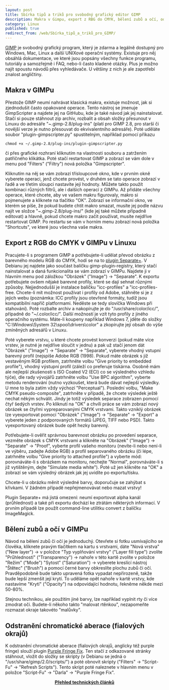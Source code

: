```yaml
---
layout: post
title: Sbírka tipů a triků pro svobodný grafický editor GIMP
description: Makra v Gimpu, export z RBG do CMYK, bělení zubů a očí, odstranění chromatické aberace.
category: Linux
published: true
redirect_from: /web/Sbírka_tipů_a_triků_pro_GIMP/
---
```


[GIMP](http://www.gimp.org/) je svobodný grafický program, který je zdarma a legálně dostupný pro Windows, Mac, Linux a další UNIXové operační systémy. Existuje pro něj obsáhlá dokumentace, ve které jsou popsány všechny funkce programu, tutoriály a samozřejmě i FAQ, nebo-li často kladené otázky. Plus je možno najít spoustu návodů přes vyhledávače. U většiny z nich je ale zapotřebí znalost angličtiny.

## Makra v GIMPu

Přestože GIMP neumí nahrávat klasická makra, existuje možnost, jak si zjednodušit často opakované operace. Tento nástroj se jmenuje GimpScripter a najdete jej na GitHubu, kde je také návod jak jej nainstalovat. Stačí si pouze stáhnout zip archiv, rozbalit a obsah složky přesunout v Linuxu do adresáře "~.gimp-2.8/plug-ins" (platí pro GIMP 2.8, pro starší či novější verze je nutno přesouvat do ekvivalentního adresáře). Poté uděláte soubor "plugin-gimpscripter.py" spustitelným, například pomocí příkazu
```
chmod +x ~/.gimp-2.8/plug-ins/plugin-gimpscripter.py
```
či přes grafické rozhraní kliknutím na vlastnosti souboru a zatržením patřičného klikátka. Poté stačí restartovat GIMP a zobrazí se vám dole v menu pod "Filters" ("Filtry") nová položka "Gimpscripter".

Kliknutím na něj se vám zobrazí třísloupcové okno, kde v prvním okně vyberete operaci, jenž chcete provést, v druhém se tato operace zobrazí v řadě a ve třetím sloupci nastavíte její hodnoty. Můžete takto použít kombinaci různých filtrů, ale i dalších operací z GIMPu. Až přidáte všechny operace, které chcete, aby ve vašem makru figurovaly, makro si pojmenujete a kliknete na tlačítko "OK". Zobrazí se informační okno, ve kterém se píše, že pokud budete chtít makro smazat, musíte jej podle názvu najít ve složce "~.gimp-2.8/plug-ins/" (kde jej také můžete případně editovat) a hlavně, pokud chcete makro začít používat, musíte nejdříve restartovat GIMP. Po restartu se vám v horním menu zobrazí nová položka "Shortcuts", ve které jsou všechna vaše makra.

## Export z RGB do CMYK v GIMPu v Linuxu

Pracujete-li s programem GIMP a potřebujete-li udělat převod obrázku z barevného modelu RGB do CMYK, hodí se na to [plugin Separate+](http://cue.yellowmagic.info/softwares/separate-plus/index.html). V Debianu jej najdete jako součást balíčku gimp-plugin-registry, který stačí nainstalovat a daná funkcionalita se vám zobrazí v GIMPu. Najdete ji v hlavním menu pod záložkou "Obrázek" ("Image") -> "Separate". K exportu potřebujete ovšem nějaké barevné profily, které se dají sehnat různými způsoby. Nejjednodušší je instalace balíčku "icc-profiles" a "icc-profiles-free. Chcete-li mít možnost používat i profily od Adobe, stáhněte si je z jejich webu (poznámka: ICC profily jsou otevřené formáty, tudíž jsou kompatibilní napříč platformami. Neděste se tedy slovíčka Windows při stahování). Poté rozbalte archiv a nakopírujte je do "/usr/share/color/icc/", případně do "~/.color/icc/". Další možností je vzít tyto profily z jiného operačního systému. Máte-li koupeny například Windows 7, jděte do složky "C:\Windows\System 32\spool\drivers\color\" a zkopírujte její obsah do výše zmíněných adresářů v Linuxu.

Poté vyberete vrstvu, u které chcete provést konverzi (pokud máte více vrstev, je nutné je nejdříve sloučit v jednu) a pak už stačí jenom dát "Obrázek" ("Image") -> "Separate" -> "Separate", vyberete vhodný vstupní barevný profil (nejspíše Adobe RGB (1998). Pokud máte obrázek s již vestavěným RGB profilem, zatrhněte volbu "Give priority to embedded profile"), vhodný výstupní profil (záleží co preferuje tiskárna. Osobně mám ale nejlepší zkušenosti s ISO Coated V2 (ECI) co se výsledného vzhledu týče), dle rady vývojářů zatrhněte volbu "Use BPC algorithm", vyberte metodu renderování (nutno vyzkoušet, která bude dávat nejlepší výsledky. U mne to byla zatím vždy výchozí "Perceptual"). Poslední volbu, "Make CMYK pseudo-composite", zatrhněte v případě, že chcete výsledek ještě nechat někým schválit. Jindy je totiž výsledek separace zobrazen pomocí čtyř šedých vrstev. Po kliknutí na "OK" a chvíli práce se vám zobrazí nový obrázek se čtyřmi vypreparovanými CMYK vrstvami. Takto vzniklý obrázek lze vyexportovat pomocí "Obrázek" ("Image") -> "Separate" -> "Export" a vyberete jeden z podporovaných formátů (JPEG, TIFF nebo PSD). Takto vyexportovaný obrázek bude opět hezky barevný.

Potřebujete-li ověřit správnou barevnost obrázku po provedení separace, vezměte obrázek s CMYK vrstvami a klikněte na "Obrázek" ("Image") -> "Separate" -> "Proof", vyberte profil vašeho monitoru (nevíte-li nebo není-li ve výběru, zadejte Adobe RGB) a profil separovaného obrázku (či lépe, zatrhněte volbu "Give priority to attached profile") a vyberte mód: porovnáváte-li s obrázkem na monitoru, nechejte "Normal", porovnáváte-li s již vytištěným, dejte "Simulate media white"). Poté už jen klikněte na "OK" a zobrazí se vám výsledný obrázek jak jej uvidíte po exportu/tisku.

Chcete-li u obrázku měnit výsledné barvy, doporučuje se zahýbat s křivkami. V žádném případě nepřejmenovávat nebo mazat vrstvy!

Plugin Separate+ má jistá omezení: neumí exportovat alpha kanál (průhlednost) a také při exportu dochází ke ztrátám některých informací. V prvním případě lze použít command-line utilitku convert z balíčku ImageMagick.
## Bělení zubů a očí v GIMPu

Návod na bělení zubů či očí je jednoduchý. Otevřete si fotku usmívajícího se člověka, kliknete pravým tlačítkem na kartu s vrstvami, dáte "Nová vrstva" ("New layer") -> v položce "Typ vyplňování vrstvy" ("Layer fill type") zvolíte "Průhledností" ("Transparency") -> nahoře v této kartě zvolíte v položce "Režim" ("Mode") "Sytost" ("Saturation") -> vyberete kreslící nástroj "Štětec" ("Brush") a pomocí černé barvy obkreslíte plochu zubů či očí. Pravděpodobně bude takto upravená fotka vypadat nepřirozeně, takže bude lepší zmenšit její krytí. To uděláme opět nahoře v kartě vrstvy, kde nastavíme "Krytí" ("Opacity") na odpovídající hodnotu, řekněme někde mezi 50-80%.

Stejnou technikou, ale použitím jiné barvy, lze například vyplnit rty či více zmodrat oči. Budete-li někoho takto "malovat rtěnkou", nezapomeňte rozmazat okraje takovéto "malůvky".
## Odstranění chromatické aberace (fialových okrajů)

K odstranění chromatické aberace (fialových okrajů, anglicky též purple fringe) slouží plugin [Purple Fringe Fix](http://registry.gimp.org/node/185). Ten stačí z odkazované stránky stáhnout, vložit do složky se skripty (v Debianu se jedná o "/usr/share/gimp/2.0/scripts/") a poté obnovit skripty ("Filters" -> "Script-Fu" -> "Refresh Scripts"). Tento skript poté naleznete v hlavním menu v položce "Script-Fu" -> "Darla" -> "Purple Fringe Fix".

<center><b><a href="../">Přehled technických článků</a></b></center>
